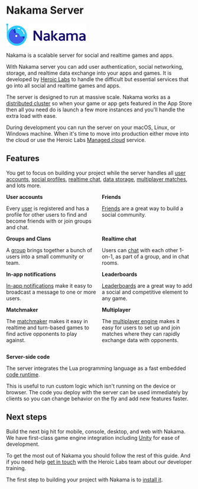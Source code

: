 [nakama_logo]: ../../images/nakama-logo.png "Nakama Logo"

# Nakama Server

![Nakama Logo][nakama_logo]

Nakama is a scalable server for social and realtime games and apps.

With Nakama server you can add user authentication, social networking, storage, and realtime data exchange into your apps and games. It is developed by <a href="https://heroiclabs.com" target="\_blank">Heroic Labs</a> to handle the difficult but essential services that go into all social and realtime games and apps.

The server is designed to run at massive scale. Nakama works as a <a href="https://heroiclabs.com/nakama-enterprise/" target="\_blank">distributed cluster</a> so when your game or app gets featured in the App Store then all you need do is launch a few more instances and you'll handle the extra load with ease.

During development you can run the server on your macOS, Linux, or Windows machine. When it's time to move into production either move into the cloud or use the Heroic Labs <a href="https://heroiclabs.com/managed-cloud/" target="\_blank">Managed cloud</a> service.

## Features

You get to focus on building your project while the server handles all [user accounts](../concepts/user-accounts.md), [social profiles](../concepts/authentication.md#social-providers), [realtime chat](../concepts/realtime-chat.md), [data storage](../concepts/collections.md), [multiplayer matches](../concepts/client-relayed-multiplayer.md), and lots more.

<div style="display: flex">
  <div style="flex: 1; margin: 0 1em 0 0">
    <strong>User accounts</strong>
    <p>Every <a href="https://heroiclabs.com/docs/nakama/concepts/user-accounts/">user</a> is registered and has a profile for other users to find and become friends with or join groups and chat.</p>
  </div>
  <div style="flex: 1">
    <strong>Friends</strong>
    <p><a href="https://heroiclabs.com/docs/nakama/concepts/friends/">Friends</a> are a great way to build a social community.</p>
  </div>
</div>

<div style="display: flex">
  <div style="flex: 1; margin: 0 1em 0 0">
    <strong>Groups and Clans</strong>
    <p>A <a href="https://heroiclabs.com/docs/nakama/concepts/groups-clans/">group</a> brings together a bunch of users into a small community or team.</p>
  </div>
  <div style="flex: 1">
    <strong>Realtime chat</strong>
    <p>Users can <a href="https://heroiclabs.com/docs/nakama/concepts/realtime-chat/">chat</a> with each other 1-on-1, as part of a group, and in chat rooms.</p>
  </div>
</div>

<div style="display: flex">
  <div style="flex: 1; margin: 0 1em 0 0">
    <strong>In-app notifications</strong>
    <p><a href="https://heroiclabs.com/docs/nakama/concepts/in-app-notifications/">In-app notifications</a> make it easy to broadcast a message to one or more users.</p>
  </div>
  <div style="flex: 1">
    <strong>Leaderboards</strong>
    <p><a href="https://heroiclabs.com/docs/nakama/concepts/leaderboards/">Leaderboards</a> are a great way to add a social and competitive element to any game.</p>
  </div>
</div>

<div style="display: flex">
  <div style="flex: 1; margin: 0 1em 0 0">
    <strong>Matchmaker</strong>
    <p>The <a href="https://heroiclabs.com/docs/nakama/concepts/matches/">matchmaker</a> makes it easy in realtime and turn-based games to find active opponents to play against.</p>
  </div>
  <div style="flex: 1">
    <strong>Multiplayer</strong>
    <p>The <a href="https://heroiclabs.com/docs/nakama/concepts/client-relayed-multiplayer/">multiplayer engine</a> makes it easy for users to set up and join matches where they can rapidly exchange data with opponents.</p>
  </div>
</div>

__Server-side code__

The server integrates the Lua programming language as a fast embedded [code runtime](../server-framework/basics.md).

This is useful to run custom logic which isn't running on the device or browser. The code you deploy with the server can be used immediately by clients so you can change behavior on the fly and add new features faster.

## Next steps

Build the next big hit for mobile, console, desktop, and web with Nakama. We have first-class game engine integration including [Unity](../client-libraries/unity-client-guide.md) for ease of development.

To get the most out of Nakama you should follow the rest of this guide. And if you need help <a href="mailto:support@heroiclabs.com">get in touch</a> with the Heroic Labs team about our developer training.

The first step to building your project with Nakama is to [install it](docker-quickstart.md).
